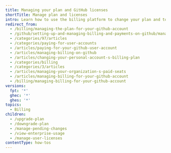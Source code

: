 ```yaml
---
title: Managing your plan and GitHub licenses
shortTitle: Manage plan and licenses
intro: Learn how to use the billing platform to change your plan and to understand license use.
redirect_from:
  - /billing/managing-the-plan-for-your-github-account
  - /github/setting-up-and-managing-billing-and-payments-on-github/managing-billing-for-your-github-account
  - /categories/97/articles
  - /categories/paying-for-user-accounts
  - /articles/paying-for-your-github-user-account
  - /articles/managing-billing-on-github
  - /articles/changing-your-personal-account-s-billing-plan
  - /categories/billing
  - /categories/3/articles
  - /articles/managing-your-organization-s-paid-seats
  - /articles/managing-billing-for-your-github-account
  - /billing/managing-billing-for-your-github-account
versions:
  fpt: '*'
  ghec: '*'
  ghes: '*'
topics:
  - Billing
children:
  - /upgrade-plan
  - /downgrade-plan
  - /manage-pending-changes
  - /view-enterprise-usage
  - /manage-user-licenses
contentType: how-tos
---
```

